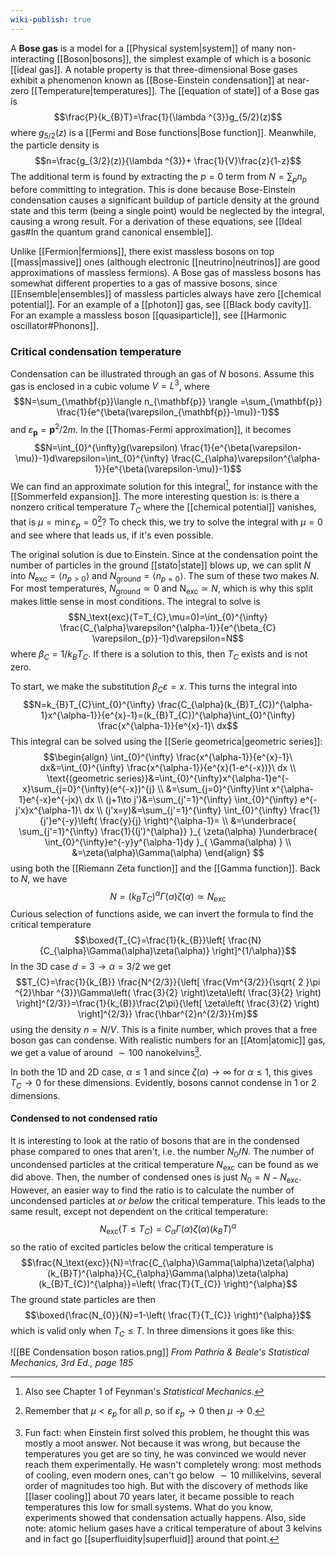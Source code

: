 ```yaml
---
wiki-publish: true
---
```

A **Bose gas** is a model for a [[Physical system|system]] of many non-interacting [[Boson|bosons]], the simplest example of which is a bosonic [[ideal gas]]. A notable property is that three-dimensional Bose gases exhibit a phenomenon known as [[Bose-Einstein condensation]] at near-zero [[Temperature|temperatures]]. The [[equation of state]] of a Bose gas is
$$\frac{P}{k_{B}T}=\frac{1}{\lambda ^{3}}g_{5/2}(z)$$
where $g_{5/2}(z)$ is a [[Fermi and Bose functions|Bose function]]. Meanwhile, the particle density is
$$n=\frac{g_{3/2}(z)}{\lambda ^{3}}+ \frac{1}{V}\frac{z}{1-z}$$
The additional term is found by extracting the $p=0$ term from $N=\sum_{p}n_{p}$ before committing to integration. This is done because Bose-Einstein condensation causes a significant buildup of particle density at the ground state and this term (being a single point) would be neglected by the integral, causing a wrong result. For a derivation of these equations, see [[Ideal gas#In the quantum grand canonical ensemble]].

Unlike [[Fermion|fermions]], there exist massless bosons on top [[mass|massive]] ones (although electronic [[neutrino|neutrinos]] are good approximations of massless fermions). A Bose gas of massless bosons has somewhat different properties to a gas of massive bosons, since [[Ensemble|ensembles]] of massless particles always have zero [[chemical potential]]. For an example of a [[photon]] gas, see [[Black body cavity]]. For an example a massless boson [[quasiparticle]], see [[Harmonic oscillator#Phonons]].
### Critical condensation temperature
Condensation can be illustrated through an gas of $N$ bosons. Assume this gas is enclosed in a cubic volume $V=L^{3}$, where
$$N=\sum_{\mathbf{p}}\langle n_{\mathbf{p}} \rangle =\sum_{\mathbf{p}} \frac{1}{e^{\beta(\varepsilon_{\mathbf{p}}-\mu)}-1}$$
and $\varepsilon_{\mathbf{p}}=\mathbf{p}^{2}/2m$. In the [[Thomas-Fermi approximation]], it becomes
$$N=\int_{0}^{\infty}g(\varepsilon) \frac{1}{e^{\beta(\varepsilon-\mu)}-1}d\varepsilon=\int_{0}^{\infty} \frac{C_{\alpha}\varepsilon^{\alpha-1}}{e^{\beta(\varepsilon-\mu)}-1}$$
We can find an approximate solution for this integral[^1], for instance with the [[Sommerfeld expansion]]. The more interesting question is:  is there a nonzero critical temperature $T_{C}$ where the [[chemical potential]] vanishes, that is $\mu=\min\varepsilon_{p}=0$[^2]? To check this, we try to solve the integral with $\mu=0$ and see where that leads us, if it's even possible.

The original solution is due to Einstein. Since at the condensation point the number of particles in the ground [[stato|state]] blows up, we can split $N$ into $N_\text{exc}=\langle n_{p>0} \rangle$ and $N_\text{ground}=\langle n_{p=0} \rangle$. The sum of these two makes $N$. For most temperatures, $N_\text{ground}\simeq0$ and $\text{N}_\text{exc}\simeq N$, which is why this split makes little sense in most conditions. The integral to solve is
$$N_\text{exc}(T=T_{C},\mu=0)=\int_{0}^{\infty} \frac{C_{\alpha}\varepsilon^{\alpha-1}}{e^{\beta_{C} \varepsilon_{p}}-1}d\varepsilon=N$$
where $\beta_{C}=1/k_{B}T_{C}$. If there is a solution to this, then $T_{C}$ exists and is not zero.

To start, we make the substitution $\beta_{C}\varepsilon=x$. This turns the integral into
$$N=k_{B}T_{C}\int_{0}^{\infty} \frac{C_{\alpha}(k_{B}T_{C})^{\alpha-1}x^{\alpha-1}}{e^{x}-1}=(k_{B}T_{C})^{\alpha}\int_{0}^{\infty} \frac{x^{\alpha-1}}{e^{x}-1}\ dx$$
This integral can be solved using the [[Serie geometrica|geometric series]]:
$$\begin{align}
\int_{0}^{\infty} \frac{x^{\alpha-1}}{e^{x}-1}\ dx&=\int_{0}^{\infty} \frac{x^{\alpha-1}}{e^{x}(1-e^{-x})}\ dx \\
\text{(geometric series)}&=\int_{0}^{\infty}x^{\alpha-1}e^{-x}\sum_{j=0}^{\infty}(e^{-x})^{j} \\
&=\sum_{j=0}^{\infty}\int x^{\alpha-1}e^{-x}e^{-jx}\ dx \\
(j+1\to j')&=\sum_{j'=1}^{\infty} \int_{0}^{\infty} e^{-j'x}x^{\alpha-1}\ dx \\
(j'x=y)&=\sum_{j'=1}^{\infty} \int_{0}^{\infty} \frac{1}{j'}e^{-y}\left( \frac{y}{j} \right)^{\alpha-1}= \\
&=\underbrace{ \sum_{j'=1}^{\infty} \frac{1}{(j')^{\alpha}} }_{ \zeta(\alpha) }\underbrace{ \int_{0}^{\infty}e^{-y}y^{\alpha-1}dy }_{ \Gamma(\alpha) } \\
&=\zeta(\alpha)\Gamma(\alpha)
\end{align} $$
using both the [[Riemann Zeta function]] and the [[Gamma function]]. Back to $N$, we have
$$N=(k_{B}T_{C})^{\alpha}\Gamma(\alpha)\zeta(\alpha)\simeq N_\text{exc}$$
Curious selection of functions aside, we can invert the formula to find the critical temperature
$$\boxed{T_{C}=\frac{1}{k_{B}}\left[ \frac{N}{C_{\alpha}\Gamma(\alpha)\zeta(\alpha)} \right]^{1/\alpha}}$$
In the 3D case $d=3\to \alpha=3/2$ we get
$$T_{C}=\frac{1}{k_{B}} \frac{N^{2/3}}{\left[ \frac{Vm^{3/2}}{\sqrt{ 2 }\pi ^{2}\hbar ^{3}}\Gamma\left( \frac{3}{2} \right)\zeta\left( \frac{3}{2} \right) \right]^{2/3}}=\frac{1}{k_{B}}\frac{2\pi}{\left[ \zeta\left( \frac{3}{2} \right) \right]^{2/3}} \frac{\hbar^{2}n^{2/3}}{m}$$
using the density $n=N/V$. This is a finite number, which proves that a free boson gas can condense. With realistic numbers for an [[Atom|atomic]] gas, we get a value of around $\sim 100$ nanokelvins[^3].

In both the 1D and 2D case, $\alpha\leq 1$ and since $\zeta(\alpha)\to \infty$ for $\alpha\leq 1$, this gives $T_{C}\to0$ for these dimensions. Evidently, bosons cannot condense in 1 or 2 dimensions.
#### Condensed to not condensed ratio
It is interesting to look at the ratio of bosons that are in the condensed phase compared to ones that aren't, i.e. the number $N_{0}/N$. The number of uncondensed particles at the critical temperature $N_\text{exc}$ can be found as we did above. Then, the number of condensed ones is just $N_{0}=N-N_\text{exc}$. However, an easier way to find the ratio is to calculate the number of uncondensed particles at *or below* the critical temperature. This leads to the same result, except not dependent on the critical temperature:
$$N_\text{exc}(T\leq T_{C})=C_{\alpha}\Gamma(\alpha)\zeta(\alpha)(k_{B}T)^{\alpha}$$
so the ratio of excited particles below the critical temperature is
$$\frac{N_\text{exc}}{N}=\frac{C_{\alpha}\Gamma(\alpha)\zeta(\alpha)(k_{B}T)^{\alpha}}{C_{\alpha}\Gamma(\alpha)\zeta(\alpha)(k_{B}T_{C})^{\alpha}}=\left( \frac{T}{T_{C}} \right)^{\alpha}$$
The ground state particles are then
$$\boxed{\frac{N_{0}}{N}=1-\left( \frac{T}{T_{C}} \right)^{\alpha}}$$
which is valid only when $T_{C}\leq T$. In three dimensions it goes like this:

![[BE Condensation boson ratios.png]]
*From Pathria & Beale's Statistical Mechanics, 3rd Ed., page 185*

[^1]: Also see Chapter 1 of Feynman's *Statistical Mechanics*.
[^2]: Remember that $\mu <\varepsilon_{p}$ for all $p$, so if $\varepsilon_{p}\to 0$ then $\mu\to 0$.
[^3]: Fun fact: when Einstein first solved this problem, he thought this was mostly a moot answer. Not because it was wrong, but because the temperatures you get are so tiny, he was convinced we would never reach them experimentally. He wasn't completely wrong: most methods of cooling, even modern ones, can't go below $\sim 10$ millikelvins, several order of magnitudes too high. But with the discovery of methods like [[laser cooling]] about 70 years later, it became possible to reach temperatures this low for small systems. What do you know, experiments showed that condensation actually happens. Also, side note: atomic helium gases have a critical temperature of about 3 kelvins and in fact go [[superfluidity|superfluid]] around that point.